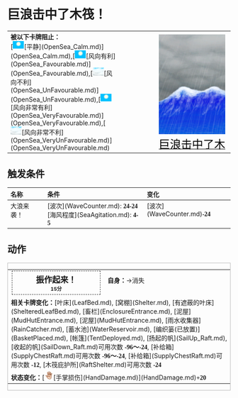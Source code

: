 # 巨浪击中了木筏！  
  
<style>
        .table3892 th,td{
            text-align:left;
            vertical-align:top;
        }
        </style><table class="table table-bordered table3892" data-toggle="table"  data-show-header="false"><thead style="display:none"><tr ><th  style="width:50%;"  >title</th><th  style="width:50%;"  ></th></tr></thead><tr ><td  style="width:50%;"  ><b>被以下卡牌阻止：</b><br>[<div style="width:25px;display:inline-block;text-align:center"><img decoding="async" src="../wiki/Sprite/WeatherClear_0.png" href="a.md" style="max-width:25px;max-height:25px;"></div>[平静](OpenSea_Calm.md)](OpenSea_Calm.md),[<div style="width:25px;display:inline-block;text-align:center"><img decoding="async" src="../wiki/Sprite/WeatherClear_0.png" href="a.md" style="max-width:25px;max-height:25px;"></div>[风向有利](OpenSea_Favourable.md)](OpenSea_Favourable.md),[<div style="width:25px;display:inline-block;text-align:center"><img decoding="async" src="../wiki/Sprite/WeatherCloudy_0.png" href="a.md" style="max-width:25px;max-height:25px;"></div>[风向不利](OpenSea_UnFavourable.md)](OpenSea_UnFavourable.md),[<div style="width:25px;display:inline-block;text-align:center"><img decoding="async" src="../wiki/Sprite/WeatherClear_0.png" href="a.md" style="max-width:25px;max-height:25px;"></div>[风向非常有利](OpenSea_VeryFavourable.md)](OpenSea_VeryFavourable.md),[<div style="width:25px;display:inline-block;text-align:center"><img decoding="async" src="../wiki/Sprite/WeatherCloudy_0.png" href="a.md" style="max-width:25px;max-height:25px;"></div>[风向非常不利](OpenSea_VeryUnFavourable.md)](OpenSea_VeryUnFavourable.md)</td><td  style="width:50%;"  ><div style="float:right; margin:5px"><div class="gamecard" style="width:150px; height:225px;"><a href="Event_Wave.md" style="color:black"><img decoding="async" src="../wiki/Sprite/WaveEvent.png" class="cardimage" style="max-width:150px;max-height:225px;"><span style="font-size: 25px;">巨浪击中了木筏！</span></a></div></div></td></tr></tbody></table>  
  
## 触发条件  
<style>
        .table9533 th,td{
            text-align:left;
            vertical-align:top;
        }
        </style><table class="table table-bordered table9533" data-toggle="table"  ><thead style=""><tr ><th  style=""  >名称</th><th  style=""  >条件</th><th  style=""  >变化</th></tr></thead><tr ><td  style=""  >大浪来袭！</td><td  style=""  >[波次](WaveCounter.md): <span style="font-family:ui-monospace"><b>24-24</b></span><br>[海风程度](SeaAgitation.md): <span style="font-family:ui-monospace"><b>4-5</b></span></td><td  style=""  >[波次](WaveCounter.md)<span style="font-family:ui-monospace"><b>-24</b></span></td></tr></tbody></table>  
  
## 动作  
<div  style="border:1px solid #BBB"><table><tr><td rowspan="2" style="width:200px;text-align:center;font-size:1.3em;font-weight:bold"><div style="padding:5px;border:1px dashed #333"><div>振作起来！</div><div style="font-size:0.6em;"><font data-toggle="tooltip" data-placement="top" title="1TP">15分</font></div></div></td><td></td></tr><tr><td><b>自身：</b>→消失</td></tr><tr><td colspan="2"><b>相关卡牌变化：</b>[叶床](LeafBed.md), [窝棚](Shelter.md), [有遮蔽的叶床](ShelteredLeafBed.md), [畜栏](EnclosureEntrance.md), [泥屋](MudHutEntrance.md), [泥屋](MudHutEntrance.md), [雨水收集器](RainCatcher.md), [蓄水池](WaterReservoir.md), [编织篓(已放置)](BasketPlaced.md), [帐篷](TentDeployed.md), [扬起的帆](SailUp_Raft.md), [收起的帆](SailDown_Raft.md)可用次数  <span style="font-family:ui-monospace"><b>-96～-24</b></span>, [补给箱](SupplyChestRaft.md)可用次数  <span style="font-family:ui-monospace"><b>-96～-24</b></span>, [补给箱](SupplyChestRaft.md)可用次数  <span style="font-family:ui-monospace"><b>-12</b></span>, [木筏庇护所](RaftShelter.md)可用次数  <span style="font-family:ui-monospace"><b>-24</b></span></td></tr><tr><td colspan="2"><b>状态变化：</b>[<div style="width:20px;display:inline-block;text-align:center"><img decoding="async" src="../wiki/Sprite/Hand.png" href="a.md" style="max-width:20px;max-height:20px;"></div>[手掌损伤](HandDamage.md)](HandDamage.md)<span style="font-family:ui-monospace"><b>+20</b></span></td></tr></table></div>  
  
  


<script>document.title="巨浪击中了木筏！ - 卡牌生存百科 Card Survival Wiki";</script>